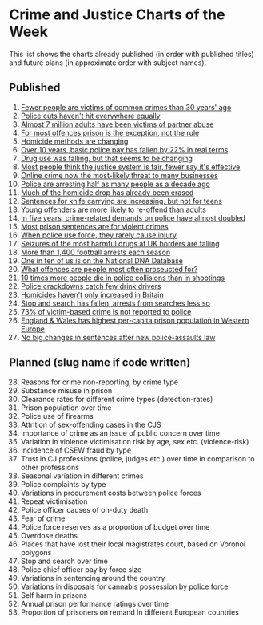 # Crime and Justice Charts of the Week

This list shows the charts already published (in order with published titles) 
and future plans (in approximate order with subject names).


## Published

1. [Fewer people are victims of common crimes than 30 years' ago](http://lesscrime.info/post/crime-trends/)
2. [Police cuts haven't hit everywhere equally](http://lesscrime.info/post/police-numbers/)
3. [Almost 7 million adults have been victims of partner abuse](http://lesscrime.info/post/partner-abuse/)
4. [For most offences prison is the exception, not the rule](http://lesscrime.info/post/prison-likelihood/)
5. [Homicide methods are changing](http://lesscrime.info/post/homicide-methods/)
6. [Over 10 years, basic police pay has fallen by 22% in real terms](http://lesscrime.info/post/police-pay/)
7. [Drug use was falling, but that seems to be changing](http://lesscrime.info/post/drug-use/)
8. [Most people think the justice system is fair, fewer say it's effective](http://lesscrime.info/post/fairness-perception/)
9. [Online crime now the most-likely threat to many businesses](http://lesscrime.info/post/business-crime/)
10. [Police are arresting half as many people as a decade ago](http://lesscrime.info/post/police-arrests/)
11. [Much of the homicide drop has already been erased](http://lesscrime.info/post/homicide-trends/)
12. [Sentences for knife carrying are increasing, but not for teens](http://lesscrime.info/post/knife-sentencing/)
13. [Young offenders are more likely to re-offend than adults](http://lesscrime.info/post/reoffending-rates/)
14. [In five years, crime-related demands on police have almost doubled](http://lesscrime.info/post/crime-pressure/)
15. [Most prison sentences are for violent crimes](http://lesscrime.info/post/prisoner-types/)
16. [When police use force, they rarely cause injury](http://lesscrime.info/post/use-of-force/)
17. [Seizures of the most harmful drugs at UK borders are falling](http://lesscrime.info/post/drug-seizures/)
18. [More than 1,400 football arrests each season](http://lesscrime.info/post/football-arrests/)
19. [One in ten of us is on the National DNA Database](http://lesscrime.info/post/dna-database/)
20. [What offences are people most often proseucted for?](http://lesscrime.info/post/common-prosecutions/)
21. [10 times more people die in police collisions than in shootings](http://lesscrime.info/post/custody-deaths/)
22. [Police crackdowns catch few drink drivers](http://lesscrime.info/post/breath-tests/)
23. [Homicides haven't only increased in Britain](http://lesscrime.info/post/homicide-europe/)
24. [Stop and search has fallen, arrests from searches less so](http://lesscrime.info/post/search-arrests/)
25. [73% of victim-based crime is not reported to police](http://lesscrime.info/post/crime-reporting/)
26. [England & Wales has highest per-capita prison population in Western Europe](http://lesscrime.info/post/prison-europe/)
27. [No big changes in sentences after new police-assaults law](http://lesscrime.info/post/police-assaults/)

## Planned (slug name if code written)

28. Reasons for crime non-reporting, by crime type
29. Substance misuse in prison
30. Clearance rates for different crime types (detection-rates)
31. Prison population over time
32. Police use of firearms
33. Attrition of sex-offending cases in the CJS
34. Importance of crime as an issue of public concern over time
35. Variation in violence victimisation risk by age, sex etc. (violence-risk)
36. Incidence of CSEW fraud by type
37. Trust in CJ professions (police, judges etc.) over time in comparison to other professions
38. Seasonal variation in different crimes
39. Police complaints by type
40. Variations in procurement costs between police forces
41. Repeat victimisation
42. Police officer causes of on-duty death
43. Fear of crime
44. Police force reserves as a proportion of budget over time
45. Overdose deaths
46. Places that have lost their local magistrates court, based on Voronoi polygons
47. Stop and search over time
48. Police chief officer pay by force size
49. Variations in sentencing around the country
50. Variations in disposals for cannabis possession by police force
51. Self harm in prisons
52. Annual prison performance ratings over time
53. Proportion of prisoners on remand in different European countries
